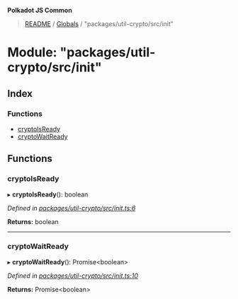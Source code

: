 **Polkadot JS Common**

> [README](../README.md) / [Globals](../globals.md) / "packages/util-crypto/src/init"

# Module: "packages/util-crypto/src/init"

## Index

### Functions

* [cryptoIsReady](_packages_util_crypto_src_init_.md#cryptoisready)
* [cryptoWaitReady](_packages_util_crypto_src_init_.md#cryptowaitready)

## Functions

### cryptoIsReady

▸ **cryptoIsReady**(): boolean

*Defined in [packages/util-crypto/src/init.ts:6](https://github.com/polkadot-js/common/blob/c366e637/packages/util-crypto/src/init.ts#L6)*

**Returns:** boolean

___

### cryptoWaitReady

▸ **cryptoWaitReady**(): Promise\<boolean>

*Defined in [packages/util-crypto/src/init.ts:10](https://github.com/polkadot-js/common/blob/c366e637/packages/util-crypto/src/init.ts#L10)*

**Returns:** Promise\<boolean>

